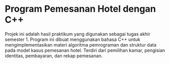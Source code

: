 # Program Pemesanan Hotel dengan C++
Projek ini adalah hasil praktikum yang digunakan sebagai tugas akhir semester 1.
Program ini dibuat menggunakan bahasa C++ untuk mengimplementasikan materi algoritma pemrograman dan struktur data pada model kasus pemesanan hotel.
Terdiri dari pemilihan kamar, pengisian identitas, pembayaran, dan rekap pemesanan.
